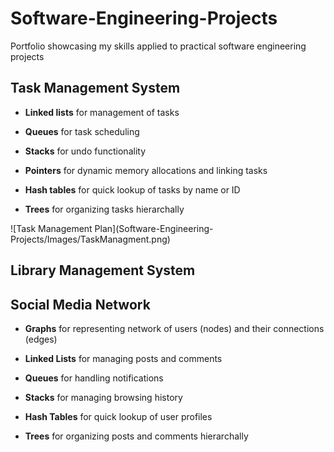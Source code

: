 # Software-Engineering-Projects
Portfolio showcasing my skills applied to practical software engineering projects

## Task Management System
<ul><li><strong>Linked lists</strong> for management of tasks</ul>
<ul><li><strong>Queues</strong> for task scheduling</ul>
<ul><li><strong>Stacks</strong> for undo functionality</ul>
<ul><li><strong>Pointers</strong> for dynamic memory allocations and linking tasks</ul>
<ul><li><strong>Hash tables</strong> for quick lookup of tasks by name or ID</ul>
<ul><li><strong>Trees</strong> for organizing tasks hierarchally</ul>
![Task Management Plan](Software-Engineering-Projects/Images/TaskManagment.png)

## Library Management System

## Social Media Network
<ul><li><strong>Graphs</strong> for representing network of users (nodes) and their connections (edges)</ul>
<ul><li><strong>Linked Lists</strong> for managing posts and comments</ul>
<ul><li><strong>Queues</strong> for handling notifications</ul>
<ul><li><strong>Stacks</strong> for managing browsing history</ul>
<ul><li><strong>Hash Tables</strong> for quick lookup of user profiles</ul>
<ul><li><strong>Trees</strong> for organizing posts and comments hierarchally</ul>
